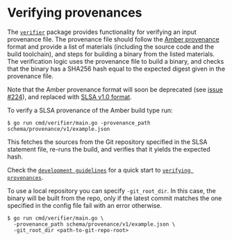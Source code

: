 # Verifying provenances

The [`verifier`](/internal/verifier/) package provides functionality for verifying an input
provenance file. The provenance file should follow the
[Amber provenance](./../pkg/amber/schema/v1/provenance.json) format and provide a list of materials
(including the source code and the build toolchain), and steps for building a binary from the listed
materials. The verification logic uses the provenance file to build a binary, and checks that the
binary has a SHA256 hash equal to the expected digest given in the provenance file.

Note that the Amber provenance format will soon be deprecated (see
[issue #224](https://github.com/project-oak/transparent-release/issues/224)), and replaced with
[SLSA v1.0 format](https://slsa.dev/provenance/v1).

To verify a SLSA provenance of the Amber build type run:

```console
$ go run cmd/verifier/main.go -provenance_path schema/provenance/v1/example.json
```

This fetches the sources from the Git repository specified in the SLSA statement file, re-runs the
build, and verifies that it yields the expected hash.

Check the [`development guidelines`](./../docs/development-guidelines.md) for a quick start to
[`verifying provenances`](./../docs/development-guidelines.md#verifying-provenances).

To use a local repository you can specify `-git_root_dir`. In this case, the binary will be built
from the repo, only if the latest commit matches the one specified in the config file fail with an
error otherwise.

```console
$ go run cmd/verifier/main.go \
  -provenance_path schema/provenance/v1/example.json \
  -git_root_dir <path-to-git-repo-root>
```
